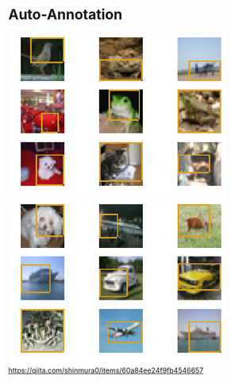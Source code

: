 # Auto-Annotation
![サンプル](https://github.com/shinmura0/Auto-Annotation/blob/master/fig1.png "サンプル")
![サンプル](https://github.com/shinmura0/Auto-Annotation/blob/master/fig2.png "サンプル")
https://qiita.com/shinmura0/items/60a84ee24f9fb4546657
